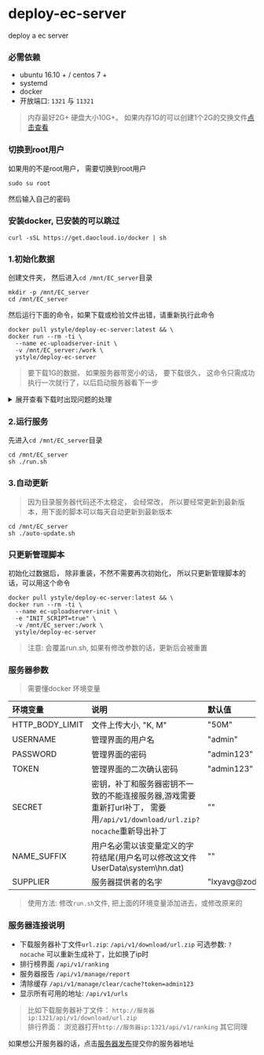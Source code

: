 # deploy-ec-server
deploy a ec server

### 必需依赖
- ubuntu 16.10 + / centos 7 +
- systemd
- docker
- 开放端口: `1321` 与 `11321` 
>内存最好2G+ 硬盘大小10G+。 如果内存1G的可以创建1个2G的交换文件[点击查看](https://cloud.tencent.com/developer/article/1156834)


### 切换到root用户
如果用的不是root用户， 需要切换到root用户
```shell
sudo su root
```
然后输入自己的密码

### 安装docker, 已安装的可以跳过
```shell
curl -sSL https://get.daocloud.io/docker | sh
```


### 1.初始化数据
创建文件夹， 然后进入`cd /mnt/EC_server`目录
```shell
mkdir -p /mnt/EC_server
cd /mnt/EC_server
```
然后运行下面的命令，如果下载或检验文件出错，请重新执行此命令
```shell
docker pull ystyle/deploy-ec-server:latest && \
docker run --rm -ti \
  --name ec-uploadserver-init \
  -v /mnt/EC_server:/work \
  ystyle/deploy-ec-server
```
> 要下载1G的数据， 如果服务器带宽小的话， 要下载很久， 这命令只需成功执行一次就行了，以后启动服务器看下一步

<details>
<summary>展开查看下载时出现问题的处理</summary>
  
  
  

下载完成结果如下， 都ok了说明下载完了

```shell
Download Results:
gid   |stat|avg speed  |path/URI
======+====+===========+=======================================================
d68a59|OK  |       0B/s|/work/storage.7z.003
6f734e|OK  |       0B/s|/work/storage.7z.001
52effb|OK  |       0B/s|/work/storage.7z.004
4d6e3e|OK  |       0B/s|/work/storage.7z.002
aa5889|OK  |       0B/s|/work/SHASUMS256.txt
efcd9b|OK  |       0B/s|/work/storage.7z.005
4eb84d|OK  |       0B/s|/work/storage.7z.006
ca5f6e|OK  |       0B/s|/work/storage.7z.007

Status Legend:
(OK):download completed.
```
接下来是校验`sha256sum`的结果， 都OK的话说明下载成功，如果检验结果为FAILED， 要删掉FAILED的文件重新执行上面的命令

如下面的`storage.7z.005`校验失败， 要删除这文件， 重新执行上边的命令
```shell
storage.7z.001: OK
storage.7z.002: OK
storage.7z.003: OK
storage.7z.004: OK
storage.7z.005: FAILED
storage.7z.006: OK
storage.7z.007: OK
sha256sum: WARNING: 1 computed checksum did NOT match
```
然后是7z的解压过程, 解压完成就可以跳到下一步了， 有`Everything is Ok`说明解压完成了
```shell
7-Zip [64] 16.02 : Copyright (c) 1999-2016 Igor Pavlov : 2016-05-21
p7zip Version 16.02 (locale=C.UTF-8,Utf16=on,HugeFiles=on,64 bits,1 CPU Intel(R) Xeon(R) CPU E5-26xx v4 (406F1),ASM,AES-NI)

Scanning the drive for archives:
1 file, 157286400 bytes (150 MiB)

Extracting archive: storage.7z.001
--         
Path = storage.7z.001
Type = Split
Physical Size = 157286400
Volumes = 7
Total Physical Size = 1015367887
----
Path = storage.7z
Size = 1015367887
--
Path = storage.7z
Type = 7z
Physical Size = 1015367887
Headers Size = 98655
Method = LZMA2:26
Solid = +
Blocks = 2

Everything is Ok                                                            

Folders: 11
Files: 4902
Size:       6273336016
Compressed: 1015367887
```
</details>

### 2.运行服务
先进入`cd /mnt/EC_server`目录
```
cd /mnt/EC_server
sh ./run.sh
```

### 3.自动更新
>因为目录服务器代码还不太稳定， 会经常改， 所以要经常更新到最新版本，用下面的脚本可以每天自动更新到最新版本

```shell
cd /mnt/EC_server
sh ./auto-update.sh
```

### 只更新管理脚本
初始化过数据后， 除非重装，不然不需要再次初始化， 所以只更新管理脚本的话，可以用这个命令

```shell
docker pull ystyle/deploy-ec-server:latest && \
docker run --rm -ti \
  --name ec-uploadserver-init \
  -e "INIT_SCRIPT=true" \
  -v /mnt/EC_server:/work \
  ystyle/deploy-ec-server
```
>注意: 会覆盖run.sh, 如果有修改参数的话，更新后会被重置

### 服务器参数
> 需要懂docker 环境变量

环境变量|说明|默认值
:---|:----------|:-----
HTTP_BODY_LIMIT|文件上传大小, "K, M"|"50M"
USERNAME|管理界面的用户名| "admin"
PASSWORD|管理界面的密码| "admin123"
TOKEN|管理界面的二次确认密码| "admin123"
SECRET|密钥，补丁和服务器密钥不一致的不能连接服务器,游戏需要重新打url补丁， 需要用`/api/v1/download/url.zip?nocache`重新导出补丁| ""
NAME_SUFFIX|用户名必需以该变量定义的字符结尾(用户名可以修改这文件UserData\system\hn.dat)| ""
SUPPLIER|服务器提供者的名字| "lxyavg@zodgame"

>使用方法: 修改`run.sh`文件, 把上面的环境变量添加进去，或修改原来的

### 服务器连接说明
- 下载服务器补丁文件`url.zip`:  `/api/v1/download/url.zip` 可选参数: `?nocache` 可以重新生成补丁，比如换了ip时
- 排行榜界面 `/api/v1/ranking`
- 服务器报告 `/api/v1/manage/report`
- 清除缓存 `/api/v1/manage/clear/cache?token=admin123` 
- 显示所有可用的地址:  `/api/v1/urls`

>比如下载服务器补丁文件： `http://服务器ip:1321/api/v1/download/url.zip`  
>排行界面： 浏览器打开`http://服务器ip:1321/api/v1/ranking` 其它同理 


如果想公开服务器的话，点击[服务器发布](https://github.com/game-avg/deploy-ec-server/issues/1)提交你的服务器地址
